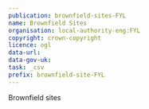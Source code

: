 ```yaml
---
publication: brownfield-sites-FYL
name: Brownfield Sites
organisation: local-authority-eng:FYL
copyright: crown-copyright
licence: ogl
data-url: 
data-gov-uk: 
task: _csv 
prefix: brownfield-site-FYL
---
```


Brownfield sites

